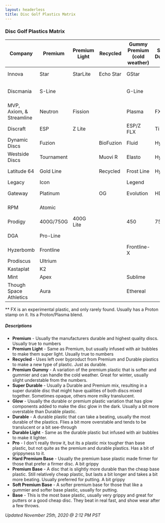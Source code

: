 ```yaml
---
layout: headerless
title: Disc Golf Plastics Matrix
---
```


### Disc Golf Plastics Matrix

| Company                  | Premium    | Premium Light | Recycled  | Gummy Premium (cold weather) | Super Durable | Glow         | Durable   | Durable Light | Pro     | Hard Premium Base       | Premium Base     | Soft Premium Base | Base Glow   | Base       |
| ------------------------ | ---------- | ------------- | --------- | ---------------------------- | ------------- | ------------ | --------- | ------------- | ------- | ----------------------- | ---------------- | ----------------- | ----------- | ---------- |
| Innova                   | Star       | StarLite      | Echo Star | GStar                        |               | Glow Champ   | Champion  | Blizzard      | Pro     | KC-Pro                  | XT               | R-Pro             | DX Glow     | DX         |
| Discmania                | S-Line     |               |           | G-Line                       |               | Glow C-Line  | C-Line    |               | P-Line  |                         | X-Line           |                   | D-Line Glow | D-Line     |
| MVP, Axiom, & Streamline | Neutron    | Fission       |           | Plasma                       | FX**          | Eclipse      | Proton    |               |         | Electron Firm           | Electron         | Electron Soft     |             |            |
| Discraft                 | ESP        | Z Lite        |           | ESP/Z FLX                    | Ti            | ESP/Z Glo    | Elite Z   | Z Lite        | Elite X | Jawbreaker/Rubber Blend | Jawbreaker       | Pro-D Soft        | Pro-D Glo   | Pro D      |
| Dynamic Discs            | Fuzion     |               | BioFuzion | Fluid                        | Hybrid        | Moonshine    | Lucid     | Lucid Air     |         | Classic                 | Classic Blend    | Classic Soft      |             | Prime      |
| Westside Discs           | Tournament |               | Muovi R   | Elasto                       | Hybrid        | Moonshine    | VIP       | VIP Air       |         | BT Hard                 | BT Medium        | BT Soft           |             | Origio     |
| Latitude 64              | Gold Line  |               | Recycled  | Frost Line                   | Hybrid        | Moonshine    | Opto Line | Opto Air      |         | Zero Line Hard          | Zero Line Medium | Zero Line Soft    |             | Retro Line |
| Legacy                   | Icon       |               |           | Legend                       |               |              | Pinnacle  | Ultralight    |         | Protege                 |                  | Gravity           |             | Excel      |
| Gateway                  | Platinum   |               | OG        | Evolution                    | HD            | Diamond Glow | Diamond   |               |         | Pure White              | Firm             | Super Soft        | Super Glow  | Soft       |
| RPM                      | Atomic     |               |           |                              |               |              | Cosmic    |               |         |                         | Magma            | Magma Soft        |             | Strata     |
| Prodigy                  | 400G/750G  | 400G Lite     |           | 450                          | 750           | 400 Glow     | 400/400S  | 400S Light    |         | 350G                    | 300S             | 350Rx             |             | 200        |
| DGA                      | Pro-Line   |               |           |                              |               | Glow SP-Line | SP-Line   | RDGA          |         |                         |                  | Signature-Line    |             | D-Line     |
| Hyzerbomb                | Frontline  |               |           | Frontline-X                  |               |              | Recon     |               |         | Baseline Hard           | Baseline         | Baseline Soft     |             |            |
| Prodiscus                | Ultrium    |               |           |                              |               |              | Premium   |               |         |                         | Base             |                   |             |            |
| Kastaplat                | K2         |               |           |                              |               | K1 Glow      | K1        |               |         |                         | K3               |                   |             |            |
| Mint                     | Apex       |               |           | Sublime                      |               | Nocturnal    | Eternal   |               |         |                         | Royal            |                   |             |            |
| Though Space Athletics    | Aura       |               |           | Ethereal                     |               |              | Ethos     |               |         |                         |                  |                   |             |            |

** FX is an experimental plastic, and only rarely found. Usually has a Proton stamp on it. Its a Proton/Plasma blend.

##### Descriptions

* **Premium** - Usually the manufacturers durable and highest quality discs. Usually true to numbers
* **Premium Light** - Same as Premium, but usually infused with air bubbles to make them super light. Usually true to numbers
* **Recycled** - Uses left over byproduct from Premium and Durable plastics to make a new type of plastic. Just as durable.
* **Premium Gummy** - A variation of the premium plastic that is softer and gummier and can handle the cold weather. Great for winter, usually slight understable from the numbers.
* **Super Durable** - Usually a Durable and Premium mix, resulting in a super durable disc that might have qualities of both discs mixed together. Sometimes opaque, others more milky translucent.
* **Glow** - Usually the durable or premium plastic variation that has glow components added to make the disc glow in the dark. Usually a bit more overstable than Durable plastic.
* **Durable** - A durable plastic that can take a beating, usually the most durable of the plastics. Flies a bit more overstable and tends to be translucent or a bit see-through
* **Durable Light** - Same as the durable plastic but infused with air bubbles to make it lighter.
* **Pro** - I don't really throw it, but its a plastic mix tougher than base plastic, but not quite as the premium and durable plastics. Has a bit of grippyness to it.
* **Hard Premium Base** - Usually the premium base plastic made firmer for those that prefer a firmer disc. A bit grippy
* **Premium Base** - A disc that is slightly more durable than the cheap base plastic. Still relatively cheap plastic, but lasts a bit longer and takes a bit more beating. Usually preferred for putting. A bit grippy
* **Soft Premium Base** - A softer premium base for those that like a gummier and softer base plastic, usually for putting.
* **Base** - This is the most base plastic, usually very grippy and great for putters or a good cheap disc. They beat in real fast, and show wear after a few throws.

*Updated November 25th, 2020 @ 2:12 PM PST*
